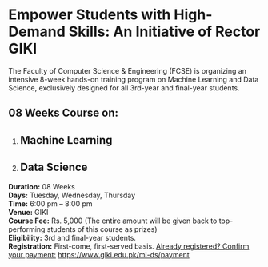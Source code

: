 # Empower Students with High-Demand Skills: An Initiative of Rector GIKI
The Faculty of Computer Science & Engineering (FCSE) is organizing an intensive 8-week hands-on training program on Machine Learning and Data Science, exclusively designed for all 3rd-year and final-year students.
## 08 Weeks Course on:
  1. ## Machine Learning
  2. ## Data Science


**Duration:** 08 Weeks  
**Days:** Tuesday, Wednesday, Thursday  
**Time:** 6:00 pm – 8:00 pm  
**Venue:** GIKI  
**Course Fee:** Rs. 5,000 (The entire amount will be given back to top-performing students of this course as prizes)  
**Eligibility:** 3rd and final-year students.  
**Registration:** First-come, first-served basis. 
[Already registered? Confirm your payment:](https://www.giki.edu.pk/ml-ds/payment) <https://www.giki.edu.pk/ml-ds/payment>
